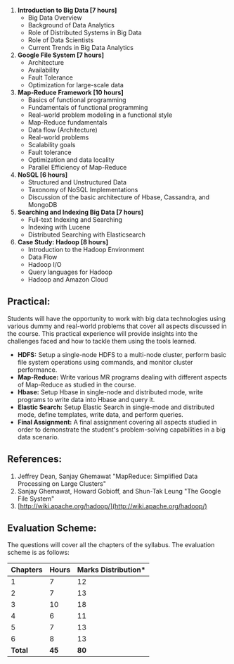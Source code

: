 1. **Introduction to Big Data [7 hours]**
   * Big Data Overview
   * Background of Data Analytics
   * Role of Distributed Systems in Big Data
   * Role of Data Scientists
   * Current Trends in Big Data Analytics
2. **Google File System [7 hours]**
   * Architecture
   * Availability
   * Fault Tolerance
   * Optimization for large-scale data
3. **Map-Reduce Framework [10 hours]**
   * Basics of functional programming
   * Fundamentals of functional programming
   * Real-world problem modeling in a functional style
   * Map-Reduce fundamentals
   * Data flow (Architecture)
   * Real-world problems
   * Scalability goals
   * Fault tolerance
   * Optimization and data locality
   * Parallel Efficiency of Map-Reduce
4. **NoSQL [6 hours]**
   * Structured and Unstructured Data
   * Taxonomy of NoSQL Implementations
   * Discussion of the basic architecture of Hbase, Cassandra, and MongoDB
5. **Searching and Indexing Big Data [7 hours]**
   * Full-text Indexing and Searching
   * Indexing with Lucene
   * Distributed Searching with Elasticsearch
6. **Case Study: Hadoop [8 hours]**
   * Introduction to the Hadoop Environment
   * Data Flow
   * Hadoop I/O
   * Query languages for Hadoop
   * Hadoop and Amazon Cloud

## Practical:

Students will have the opportunity to work with big data technologies using various dummy and real-world problems that cover all aspects discussed in the course. This practical experience will provide insights into the challenges faced and how to tackle them using the tools learned.

* **HDFS:** Setup a single-node HDFS to a multi-node cluster, perform basic file system operations using commands, and monitor cluster performance.
* **Map-Reduce:** Write various MR programs dealing with different aspects of Map-Reduce as studied in the course.
* **Hbase:** Setup Hbase in single-node and distributed mode, write programs to write data into Hbase and query it.
* **Elastic Search:** Setup Elastic Search in single-mode and distributed mode, define templates, write data, and perform queries.
* **Final Assignment:** A final assignment covering all aspects studied in order to demonstrate the student's problem-solving capabilities in a big data scenario.

## References:

1. Jeffrey Dean, Sanjay Ghemawat "MapReduce: Simplified Data Processing on Large Clusters"
2. Sanjay Ghemawat, Howard Gobioff, and Shun-Tak Leung "The Google File System"
3. [http://wiki.apache.org/hadoop/](http://wiki.apache.org/hadoop/)

## Evaluation Scheme:

The questions will cover all the chapters of the syllabus. The evaluation scheme is as follows:

| Chapters  | Hours  | Marks Distribution\* |
| --------- | ------ | -------------------- |
| 1         | 7      | 12                   |
| 2         | 7      | 13                   |
| 3         | 10     | 18                   |
| 4         | 6      | 11                   |
| 5         | 7      | 13                   |
| 6         | 8      | 13                   |
| **Total** | **45** | **80**               |
